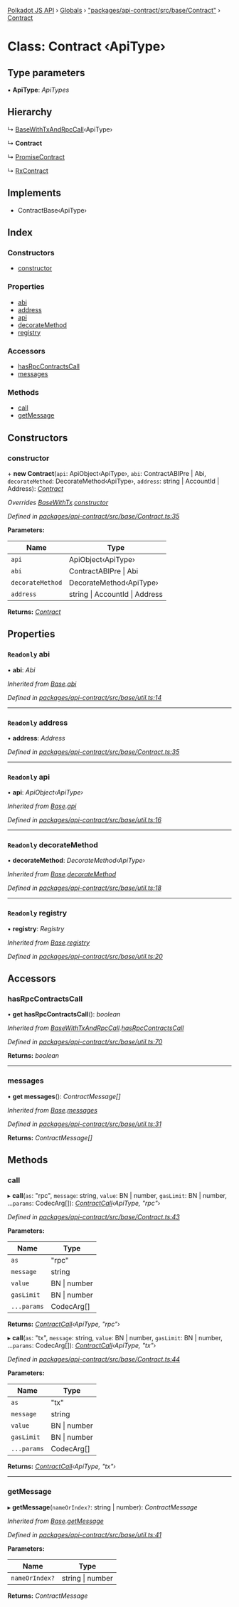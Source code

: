 [Polkadot JS API](../README.md) › [Globals](../globals.md) › ["packages/api-contract/src/base/Contract"](../modules/_packages_api_contract_src_base_contract_.md) › [Contract](_packages_api_contract_src_base_contract_.contract.md)

# Class: Contract ‹**ApiType**›

## Type parameters

▪ **ApiType**: *ApiTypes*

## Hierarchy

  ↳ [BaseWithTxAndRpcCall](_packages_api_contract_src_base_util_.basewithtxandrpccall.md)‹ApiType›

  ↳ **Contract**

  ↳ [PromiseContract](_packages_api_contract_src_promise_promisecontract_.promisecontract.md)

  ↳ [RxContract](_packages_api_contract_src_rx_rxcontract_.rxcontract.md)

## Implements

* ContractBase‹ApiType›

## Index

### Constructors

* [constructor](_packages_api_contract_src_base_contract_.contract.md#constructor)

### Properties

* [abi](_packages_api_contract_src_base_contract_.contract.md#readonly-abi)
* [address](_packages_api_contract_src_base_contract_.contract.md#readonly-address)
* [api](_packages_api_contract_src_base_contract_.contract.md#readonly-api)
* [decorateMethod](_packages_api_contract_src_base_contract_.contract.md#readonly-decoratemethod)
* [registry](_packages_api_contract_src_base_contract_.contract.md#readonly-registry)

### Accessors

* [hasRpcContractsCall](_packages_api_contract_src_base_contract_.contract.md#hasrpccontractscall)
* [messages](_packages_api_contract_src_base_contract_.contract.md#messages)

### Methods

* [call](_packages_api_contract_src_base_contract_.contract.md#call)
* [getMessage](_packages_api_contract_src_base_contract_.contract.md#getmessage)

## Constructors

###  constructor

\+ **new Contract**(`api`: ApiObject‹ApiType›, `abi`: ContractABIPre | Abi, `decorateMethod`: DecorateMethod‹ApiType›, `address`: string | AccountId | Address): *[Contract](_packages_api_contract_src_base_contract_.contract.md)*

*Overrides [BaseWithTx](_packages_api_contract_src_base_util_.basewithtx.md).[constructor](_packages_api_contract_src_base_util_.basewithtx.md#constructor)*

*Defined in [packages/api-contract/src/base/Contract.ts:35](https://github.com/polkadot-js/api/blob/b579b18fad/packages/api-contract/src/base/Contract.ts#L35)*

**Parameters:**

Name | Type |
------ | ------ |
`api` | ApiObject‹ApiType› |
`abi` | ContractABIPre &#124; Abi |
`decorateMethod` | DecorateMethod‹ApiType› |
`address` | string &#124; AccountId &#124; Address |

**Returns:** *[Contract](_packages_api_contract_src_base_contract_.contract.md)*

## Properties

### `Readonly` abi

• **abi**: *Abi*

*Inherited from [Base](_packages_api_contract_src_base_util_.base.md).[abi](_packages_api_contract_src_base_util_.base.md#readonly-abi)*

*Defined in [packages/api-contract/src/base/util.ts:14](https://github.com/polkadot-js/api/blob/b579b18fad/packages/api-contract/src/base/util.ts#L14)*

___

### `Readonly` address

• **address**: *Address*

*Defined in [packages/api-contract/src/base/Contract.ts:35](https://github.com/polkadot-js/api/blob/b579b18fad/packages/api-contract/src/base/Contract.ts#L35)*

___

### `Readonly` api

• **api**: *ApiObject‹ApiType›*

*Inherited from [Base](_packages_api_contract_src_base_util_.base.md).[api](_packages_api_contract_src_base_util_.base.md#readonly-api)*

*Defined in [packages/api-contract/src/base/util.ts:16](https://github.com/polkadot-js/api/blob/b579b18fad/packages/api-contract/src/base/util.ts#L16)*

___

### `Readonly` decorateMethod

• **decorateMethod**: *DecorateMethod‹ApiType›*

*Inherited from [Base](_packages_api_contract_src_base_util_.base.md).[decorateMethod](_packages_api_contract_src_base_util_.base.md#readonly-decoratemethod)*

*Defined in [packages/api-contract/src/base/util.ts:18](https://github.com/polkadot-js/api/blob/b579b18fad/packages/api-contract/src/base/util.ts#L18)*

___

### `Readonly` registry

• **registry**: *Registry*

*Inherited from [Base](_packages_api_contract_src_base_util_.base.md).[registry](_packages_api_contract_src_base_util_.base.md#readonly-registry)*

*Defined in [packages/api-contract/src/base/util.ts:20](https://github.com/polkadot-js/api/blob/b579b18fad/packages/api-contract/src/base/util.ts#L20)*

## Accessors

###  hasRpcContractsCall

• **get hasRpcContractsCall**(): *boolean*

*Inherited from [BaseWithTxAndRpcCall](_packages_api_contract_src_base_util_.basewithtxandrpccall.md).[hasRpcContractsCall](_packages_api_contract_src_base_util_.basewithtxandrpccall.md#hasrpccontractscall)*

*Defined in [packages/api-contract/src/base/util.ts:70](https://github.com/polkadot-js/api/blob/b579b18fad/packages/api-contract/src/base/util.ts#L70)*

**Returns:** *boolean*

___

###  messages

• **get messages**(): *ContractMessage[]*

*Inherited from [Base](_packages_api_contract_src_base_util_.base.md).[messages](_packages_api_contract_src_base_util_.base.md#messages)*

*Defined in [packages/api-contract/src/base/util.ts:31](https://github.com/polkadot-js/api/blob/b579b18fad/packages/api-contract/src/base/util.ts#L31)*

**Returns:** *ContractMessage[]*

## Methods

###  call

▸ **call**(`as`: "rpc", `message`: string, `value`: BN | number, `gasLimit`: BN | number, ...`params`: CodecArg[]): *[ContractCall](../interfaces/_packages_api_contract_src_base_contract_.contractcall.md)‹ApiType, "rpc"›*

*Defined in [packages/api-contract/src/base/Contract.ts:43](https://github.com/polkadot-js/api/blob/b579b18fad/packages/api-contract/src/base/Contract.ts#L43)*

**Parameters:**

Name | Type |
------ | ------ |
`as` | "rpc" |
`message` | string |
`value` | BN &#124; number |
`gasLimit` | BN &#124; number |
`...params` | CodecArg[] |

**Returns:** *[ContractCall](../interfaces/_packages_api_contract_src_base_contract_.contractcall.md)‹ApiType, "rpc"›*

▸ **call**(`as`: "tx", `message`: string, `value`: BN | number, `gasLimit`: BN | number, ...`params`: CodecArg[]): *[ContractCall](../interfaces/_packages_api_contract_src_base_contract_.contractcall.md)‹ApiType, "tx"›*

*Defined in [packages/api-contract/src/base/Contract.ts:44](https://github.com/polkadot-js/api/blob/b579b18fad/packages/api-contract/src/base/Contract.ts#L44)*

**Parameters:**

Name | Type |
------ | ------ |
`as` | "tx" |
`message` | string |
`value` | BN &#124; number |
`gasLimit` | BN &#124; number |
`...params` | CodecArg[] |

**Returns:** *[ContractCall](../interfaces/_packages_api_contract_src_base_contract_.contractcall.md)‹ApiType, "tx"›*

___

###  getMessage

▸ **getMessage**(`nameOrIndex?`: string | number): *ContractMessage*

*Inherited from [Base](_packages_api_contract_src_base_util_.base.md).[getMessage](_packages_api_contract_src_base_util_.base.md#getmessage)*

*Defined in [packages/api-contract/src/base/util.ts:41](https://github.com/polkadot-js/api/blob/b579b18fad/packages/api-contract/src/base/util.ts#L41)*

**Parameters:**

Name | Type |
------ | ------ |
`nameOrIndex?` | string &#124; number |

**Returns:** *ContractMessage*
